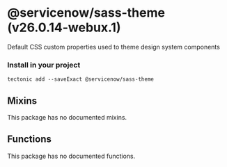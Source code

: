 # @servicenow/sass-theme (v26.0.14-webux.1)

Default CSS custom properties used to theme design system components

### Install in your project

```
tectonic add --saveExact @servicenow/sass-theme
```

## Mixins

This package has no documented mixins.

## Functions

This package has no documented functions.
